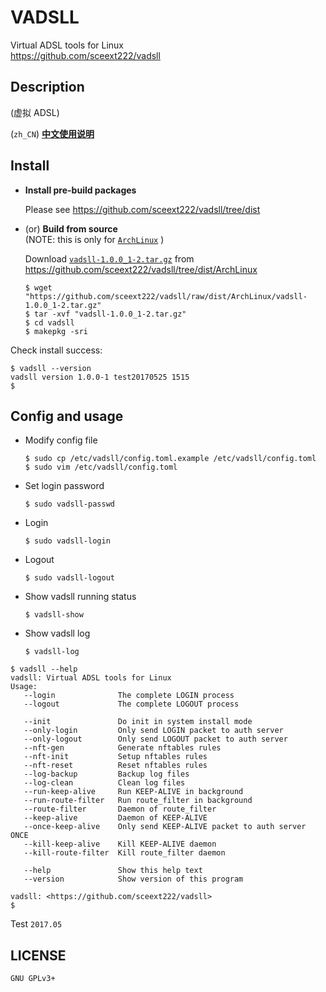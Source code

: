 # VADSLL
Virtual ADSL tools for Linux <br />
<https://github.com/sceext222/vadsll>


## Description
(虚拟 ADSL)

(`zh_CN`) [**中文使用说明**](https://github.com/sceext222/vadsll/tree/master/doc/zh_CN)


## Install

+ **Install pre-build packages**

  Please see <https://github.com/sceext222/vadsll/tree/dist>

+ (or) **Build from source** <br />
  (NOTE: this is only for [`ArchLinux`](https://www.archlinux.org/) )

  Download
  [`vadsll-1.0.0_1-2.tar.gz`](https://github.com/sceext222/vadsll/raw/dist/ArchLinux/vadsll-1.0.0_1-2.tar.gz)
  from <https://github.com/sceext222/vadsll/tree/dist/ArchLinux>

  ```
  $ wget "https://github.com/sceext222/vadsll/raw/dist/ArchLinux/vadsll-1.0.0_1-2.tar.gz"
  $ tar -xvf "vadsll-1.0.0_1-2.tar.gz"
  $ cd vadsll
  $ makepkg -sri
  ```

Check install success:

```
$ vadsll --version
vadsll version 1.0.0-1 test20170525 1515
$
```


## Config and usage

+ Modify config file <br />
  ```
  $ sudo cp /etc/vadsll/config.toml.example /etc/vadsll/config.toml
  $ sudo vim /etc/vadsll/config.toml
  ```

+ Set login password <br />
  ```
  $ sudo vadsll-passwd
  ```

+ Login <br />
  ```
  $ sudo vadsll-login
  ```

+ Logout <br />
  ```
  $ sudo vadsll-logout
  ```

+ Show vadsll running status <br />
  ```
  $ vadsll-show
  ```

+ Show vadsll log <br />
  ```
  $ vadsll-log
  ```


```
$ vadsll --help
vadsll: Virtual ADSL tools for Linux
Usage:
   --login              The complete LOGIN process
   --logout             The complete LOGOUT process

   --init               Do init in system install mode
   --only-login         Only send LOGIN packet to auth server
   --only-logout        Only send LOGOUT packet to auth server
   --nft-gen            Generate nftables rules
   --nft-init           Setup nftables rules
   --nft-reset          Reset nftables rules
   --log-backup         Backup log files
   --log-clean          Clean log files
   --run-keep-alive     Run KEEP-ALIVE in background
   --run-route-filter   Run route_filter in background
   --route-filter       Daemon of route_filter
   --keep-alive         Daemon of KEEP-ALIVE
   --once-keep-alive    Only send KEEP-ALIVE packet to auth server ONCE
   --kill-keep-alive    Kill KEEP-ALIVE daemon
   --kill-route-filter  Kill route_filter daemon

   --help               Show this help text
   --version            Show version of this program

vadsll: <https://github.com/sceext222/vadsll>
$
```


Test `2017.05`

## LICENSE

`GNU GPLv3+`

<!-- end README.md for VADSLL
  <https://github.com/sceext222/vadsll>
-->
